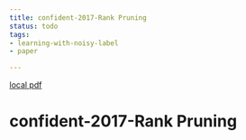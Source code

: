 ```yaml
---
title: confident-2017-Rank Pruning
status: todo
tags:
- learning-with-noisy-label
- paper

---
```


[local pdf](../../../pdfs/confident-2017-Rank%20Pruning.pdf)

# confident-2017-Rank Pruning

